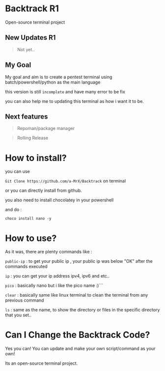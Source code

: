# Backtrack R1
Open-source terminal project

## New Updates R1

>Not yet..

## My Goal
My goal and aim is to create a pentest terminal using batch/powershell/python as the main language

this version is still ``incomplete`` and have many error to be fix 

you can also help me to updating this terminal as how i want it to be.

## Next features

>Repoman/package manager

>Rolling Release

# How to install?

you can use 

```Git Clone https://github.com/a-MrX/Backtrack``` on terminal

or you can directly install from github.

you also need to install chocolatey in your powershell

and do : 

```choco install nano -y```

# How to use?

As it was, there are plenty commands like :

```public-ip``` : to get your public ip , your public ip was below "OK" after the commands executed

```ip``` : you can get your ip address ipv4, ipv6 and etc..

```pico``` : basically nano but i like the pico name :)```

```clear``` : basically same like linux terminal to clean the terminal from any previous command

```ls``` : same as the name, to show the directory or files in the specific directory that you set..

# Can I Change the Backtrack Code?

Yes you can! You can update and make your own script/command as your own!

Its an open-source terminal project.
